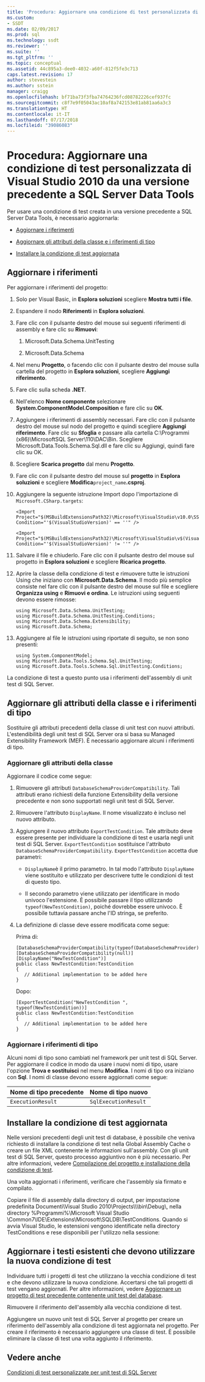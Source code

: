 ```yaml
---
title: 'Procedura: Aggiornare una condizione di test personalizzata di Visual Studio 2010 da una versione precedente a SQL Server Data Tools | Microsoft Docs'
ms.custom:
- SSDT
ms.date: 02/09/2017
ms.prod: sql
ms.technology: ssdt
ms.reviewer: ''
ms.suite: ''
ms.tgt_pltfrm: ''
ms.topic: conceptual
ms.assetid: 44c895a3-dee0-4032-a60f-812f5fe3c713
caps.latest.revision: 17
author: stevestein
ms.author: sstein
manager: craigg
ms.openlocfilehash: bf71ba73f3fba74764236fcd08782226cef937fc
ms.sourcegitcommit: c8f7e9f05043ac10af8a742153e81ab81aa6a3c3
ms.translationtype: HT
ms.contentlocale: it-IT
ms.lasthandoff: 07/17/2018
ms.locfileid: "39086083"
---
```

# <a name="how-to-upgrade-a-visual-studio-2010-custom-test-condition-from-a-previous-release-to-sql-server-data-tools"></a>Procedura: Aggiornare una condizione di test personalizzata di Visual Studio 2010 da una versione precedente a SQL Server Data Tools
Per usare una condizione di test creata in una versione precedente a SQL Server Data Tools, è necessario aggiornarla:  
  
-   [Aggiornare i riferimenti](#UpdateReferences)  
  
-   [Aggiornare gli attributi della classe e i riferimenti di tipo](#UpdateClassAttributesandTypeReference)  
  
-   [Installare la condizione di test aggiornata](#ApplytheNewRegistrationProcess)  
  
## <a name="UpdateReferences"></a>Aggiornare i riferimenti  
Per aggiornare i riferimenti del progetto:  
  
1.  Solo per Visual Basic, in **Esplora soluzioni** scegliere **Mostra tutti i file**.  
  
2.  Espandere il nodo **Riferimenti** in **Esplora soluzioni**.  
  
3.  Fare clic con il pulsante destro del mouse sui seguenti riferimenti di assembly e fare clic su **Rimuovi**:  
  
    1.  Microsoft.Data.Schema.UnitTesting  
  
    2.  Microsoft.Data.Schema  
  
4.  Nel menu **Progetto**, o facendo clic con il pulsante destro del mouse sulla cartella del progetto in **Esplora soluzioni**, scegliere **Aggiungi riferimento**.  
  
5.  Fare clic sulla scheda **.NET**.  
  
6.  Nell'elenco **Nome componente** selezionare **System.ComponentModel.Composition** e fare clic su **OK**.  
  
7.  Aggiungere i riferimenti di assembly necessari. Fare clic con il pulsante destro del mouse sul nodo del progetto e quindi scegliere **Aggiungi riferimento**. Fare clic su **Sfoglia** e passare alla cartella C:\Programmi (x86)\\MicrosoftSQL Server\110\DAC\Bin. Scegliere Microsoft.Data.Tools.Schema.Sql.dll e fare clic su Aggiungi, quindi fare clic su OK.  
  
8.  Scegliere **Scarica progetto** dal menu **Progetto**.  
  
9. Fare clic con il pulsante destro del mouse sul **progetto** in **Esplora soluzioni** e scegliere **Modifica**`project_name`**.csproj**.  
  
10. Aggiungere la seguente istruzione Import dopo l'importazione di `Microsoft.CSharp.targets`:  
  
    ```  
    <Import Project="$(MSBuildExtensionsPath32)\Microsoft\VisualStudio\v10.0\SSDT\Microsoft.Data.Tools.Schema.Sql.UnitTesting.targets" Condition="'$(VisualStudioVersion)' == ''" />  
  
    <Import Project="$(MSBuildExtensionsPath32)\Microsoft\VisualStudio\v$(VisualStudioVersion)\SSDT\Microsoft.Data.Tools.Schema.Sql.UnitTesting.targets" Condition="'$(VisualStudioVersion)' != ''" />  
    ```  
  
11. Salvare il file e chiuderlo. Fare clic con il pulsante destro del mouse sul progetto in **Esplora soluzioni** e scegliere **Ricarica progetto**.  
  
12. Aprire la classe della condizione di test e rimuovere tutte le istruzioni Using che iniziano con **Microsoft.Data.Schema**. Il modo più semplice consiste nel fare clic con il pulsante destro del mouse sul file e scegliere **Organizza using** e **Rimuovi e ordina**. Le istruzioni using seguenti devono essere rimosse:  
  
    ```  
    using Microsoft.Data.Schema.UnitTesting;  
    using Microsoft.Data.Schema.UnitTesting.Conditions;  
    using Microsoft.Data.Schema.Extensibility;  
    using Microsoft.Data.Schema;  
    ```  
  
13. Aggiungere al file le istruzioni using riportate di seguito, se non sono presenti:  
  
    ```  
    using System.ComponentModel;  
    using Microsoft.Data.Tools.Schema.Sql.UnitTesting;  
    using Microsoft.Data.Tools.Schema.Sql.UnitTesting.Conditions;  
    ```  
  
La condizione di test a questo punto usa i riferimenti dell'assembly di unit test di SQL Server.  
  
## <a name="UpdateClassAttributesandTypeReference"></a>Aggiornare gli attributi della classe e i riferimenti di tipo  
Sostituire gli attributi precedenti della classe di unit test con nuovi attributi. L'estendibilità degli unit test di SQL Server ora si basa su Managed Extensibility Framework (MEF). È necessario aggiornare alcuni i riferimenti di tipo.  
  
### <a name="update-class-attributes"></a>Aggiornare gli attributi della classe  
Aggiornare il codice come segue:  
  
1.  Rimuovere gli attributi `DatabaseSchemaProviderCompatibility`. Tali attributi erano richiesti della funzione Extensibility della versione precedente e non sono supportati negli unit test di SQL Server.  
  
2.  Rimuovere l'attributo `DisplayName`. Il nome visualizzato è incluso nel nuovo attributo.  
  
3.  Aggiungere il nuovo attributo `ExportTestCondition`. Tale attributo deve essere presente per individuare la condizione di test e usarla negli unit test di SQL Server. `ExportTestCondition` sostituisce l'attributo `DatabaseSchemaProviderCompatibility`. `ExportTestCondition` accetta due parametri:  
  
    -   `DisplayName`è il primo parametro. In tal modo l'attributo `DisplayName` viene sostituito e utilizzato per descrivere tutte le condizioni di test di questo tipo.  
  
    -   Il secondo parametro viene utilizzato per identificare in modo univoco l'estensione. È possibile passare il tipo utilizzando `typeof(NewTestCondition)`, poiché dovrebbe essere univoco. È possibile tuttavia passare anche l'ID stringa, se preferito.  
  
4.  La definizione di classe deve essere modificata come segue:  
  
    Prima di:  
  
    ```  
    [DatabaseSchemaProviderCompatibility(typeof(DatabaseSchemaProvider))]  
    [DatabaseSchemaProviderCompatibility(null)]  
    [DisplayName("NewTestCondition")]  
    public class NewTestCondition:TestCondition  
    {  
       // Additional implementation to be added here  
    }  
    ```  
  
    Dopo:  
  
    ```  
    [ExportTestCondition("NewTestCondition ", typeof(NewTestCondition))]  
    public class NewTestCondition:TestCondition  
    {  
       // Additional implementation to be added here  
    }  
    ```  
  
### <a name="update-type-references"></a>Aggiornare i riferimenti di tipo  
Alcuni nomi di tipo sono cambiati nel framework per unit test di SQL Server. Per aggiornare il codice in modo da usare i nuovi nomi di tipo, usare l'opzione **Trova e sostituisci** nel menu **Modifica**. I nomi di tipo ora iniziano con **Sql**. I nomi di classe devono essere aggiornati come segue:  
  
|Nome di tipo precedente|Nome di tipo nuovo|  
|-----------------|-----------------|  
|`ExecutionResult`|`SqlExecutionResult`|  
  
## <a name="ApplytheNewRegistrationProcess"></a>Installare la condizione di test aggiornata  
Nelle versioni precedenti degli unit test di database, è possibile che veniva richiesto di installare la condizione di test nella Global Assembly Cache o creare un file XML contenente le informazioni sull'assembly. Con gli unit test di SQL Server, questo processo aggiuntivo non è più necessario. Per altre informazioni, vedere [Compilazione del progetto e installazione della condizione di test](../ssdt/walkthrough-use-custom-test-condition-to-verify-stored-procedure-results.md#xxx).  
  
Una volta aggiornati i riferimenti, verificare che l'assembly sia firmato e compilato.  
  
Copiare il file di assembly dalla directory di output, per impostazione predefinita Documenti\Visual Studio 2010\Projects\\<yoursolutionname>\\<yourprojectname>\bin\Debug\\, nella directory %Programmi%\Microsoft Visual Studio <Version>\Common7\IDE\Extensions\Microsoft\SQLDB\TestConditions. Quando si avvia Visual Studio, le estensioni vengono identificate nella directory TestConditions e rese disponibili per l'utilizzo nella sessione:  
  
## <a name="upgrade-existing-tests-that-need-to-use-the-new-test-condition"></a>Aggiornare i testi esistenti che devono utilizzare la nuova condizione di test  
Individuare tutti i progetti di test che utilizzano la vecchia condizione di test e che devono utilizzare la nuova condizione. Accertarsi che tali progetti di test vengano aggiornati. Per altre informazioni, vedere [Aggiornare un progetto di test precedente contenente unit test del database](../ssdt/upgrade-an-older-test-project-containing-database-unit-tests.md).  
  
Rimuovere il riferimento dell'assembly alla vecchia condizione di test.  
  
Aggiungere un nuovo unit test di SQL Server al progetto per creare un riferimento dell'assembly alla condizione di test aggiornata nel progetto. Per creare il riferimento è necessario aggiungere una classe di test. È possibile eliminare la classe di test una volta aggiunto il riferimento.  
  
## <a name="see-also"></a>Vedere anche  
[Condizioni di test personalizzate per unit test di SQL Server](../ssdt/custom-test-conditions-for-sql-server-unit-tests.md)  
  
